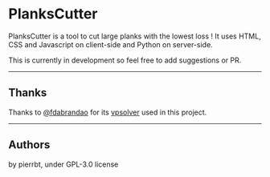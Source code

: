 # PlanksCutter

PlanksCutter is a tool to cut large planks with the lowest loss !
It uses HTML, CSS and Javascript on client-side and Python on server-side.

This is currently in development so feel free to add suggestions or PR.

---

## Thanks

Thanks to [@fdabrandao](https://github.com/fdabrandao) for its [vpsolver](https://github.com/fdabrandao/vpsolver) used in this project.

---

## Authors

by pierrbt, under GPL-3.0 license
